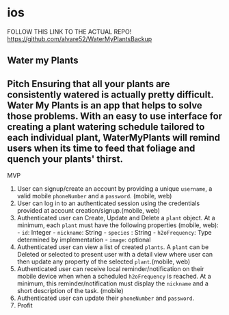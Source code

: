 # ios

FOLLOW THIS LINK TO THE ACTUAL REPO! 
https://github.com/alvare52/WaterMyPlantsBackup

Water my Plants 
---
Pitch
Ensuring that all your plants are consistently watered is actually pretty difficult. Water My Plants is an app that helps to solve those problems. With an easy to use interface for creating a plant watering schedule tailored to each individual plant, WaterMyPlants will remind users when its time to feed that foliage and quench your plants' thirst.
---
MVP
1. User can signup/create an account by providing a unique `username`, a valid mobile `phoneNumber` and a `password`. (mobile, web) 
2. User can log in to an authenticated session using the credentials provided at account creation/signup.(mobile, web)
3.  Authenticated user can Create, Update and Delete a `plant` object. At a minimum, each `plant` must have the following properties (mobile, web): - `id`: Integer - `nickname`: String - `species` : String - `h2oFrequency`: Type determined by implementation - `image`: optional 
4. Authenticated user can view a list of created `plants`. A `plant` can be Deleted or selected to present user with a detail view where user can then update any property of the selected `plant`.(mobile, web)
5.  Authenticated user can receive local reminder/notification on their mobile device when when a scheduled `h2oFrequency` is reached. At a minimum, this reminder/notification must display the `nickname` and a short description of the task. (mobile)
6.  Authenticated user can update their `phoneNumber` and `password`.
7. Profit
